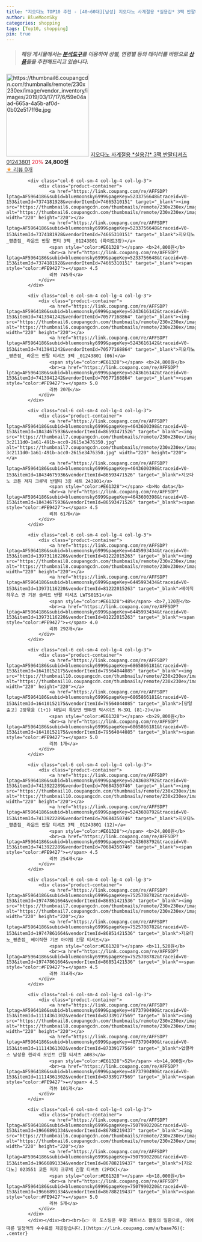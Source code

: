 ```yaml
---
title: "지오다노 TOP10 추천 - [40~60대][남성] 지오다노 사계절용 *실용갑* 3팩 반팔티셔츠01243801"
author: BlueMoonSky
categories: shopping
tags: [Top10, shopping]
pin: true
---
```


> ##### 해당 게시물에서는 [**분석도구**](https://itemscout.io/)를 이용하여 **성별**, **연령별** 등의 데이터를 바탕으로 [**상품**](https://link.coupang.com/a/baae76)들을 추천해드리고 있습니다.
<div class="container"><div class="row">
            <div class="col-6 col-sm-4 col-lg-4 col-lg-3">
                <div class="product-container">
                    <a href="https://link.coupang.com/re/AFFSDP?lptag=AF5964186&subid=bluemoonsky6999&pageKey=201474173&traceid=V0-153&itemId=587452824&vendorItemId=4510557076" target="_blank"><img src="https://thumbnail6.coupangcdn.com/thumbnails/remote/230x230ex/image/vendor_inventory/images/2019/03/17/17/6/59e04aad-665a-4a5b-af0d-0b02e517ff6e.jpg" alt="https://thumbnail6.coupangcdn.com/thumbnails/remote/230x230ex/image/vendor_inventory/images/2019/03/17/17/6/59e04aad-665a-4a5b-af0d-0b02e517ff6e.jpg" width="220" height="220"></a>
                    <a href="https://link.coupang.com/re/AFFSDP?lptag=AF5964186&subid=bluemoonsky6999&pageKey=201474173&traceid=V0-153&itemId=587452824&vendorItemId=4510557076" target="_blank">지오다노 사계절용 *실용갑* 3팩 반팔티셔츠01243801</a>
                    <span style="color:#E61328">20%</span> <b>24,800원</b>
                    <br><a href="https://link.coupang.com/re/AFFSDP?lptag=AF5964186&subid=bluemoonsky6999&pageKey=201474173&traceid=V0-153&itemId=587452824&vendorItemId=4510557076" target="_blank"><span style="color:#FE9427">★</span> 
                    리뷰 0개</a>
                </div>
            </div>
            
            <div class="col-6 col-sm-4 col-lg-4 col-lg-3">
                <div class="product-container">
                    <a href="https://link.coupang.com/re/AFFSDP?lptag=AF5964186&subid=bluemoonsky6999&pageKey=5233756648&traceid=V0-153&itemId=7374181928&vendorItemId=74665310151" target="_blank"><img src="https://thumbnail6.coupangcdn.com/thumbnails/remote/230x230ex/image/vendor_inventory/3bda/b77a0d3bea84cb21a4e019ca77639f305a91368730477c8e3c793bdc10aa.jpg" alt="https://thumbnail6.coupangcdn.com/thumbnails/remote/230x230ex/image/vendor_inventory/3bda/b77a0d3bea84cb21a4e019ca77639f305a91368730477c8e3c793bdc10aa.jpg" width="220" height="220"></a>
                    <a href="https://link.coupang.com/re/AFFSDP?lptag=AF5964186&subid=bluemoonsky6999&pageKey=5233756648&traceid=V0-153&itemId=7374181928&vendorItemId=74665310151" target="_blank">지오다노_평촌점_ 라운드 반팔 면티 3팩 _01243801 (화이트3장)</a>
                    <span style="color:#E61328"></span> <b>24,800원</b>
                    <br><a href="https://link.coupang.com/re/AFFSDP?lptag=AF5964186&subid=bluemoonsky6999&pageKey=5233756648&traceid=V0-153&itemId=7374181928&vendorItemId=74665310151" target="_blank"><span style="color:#FE9427">★</span> 4.5
                    리뷰 745개</a>
                </div>
            </div>
            
            <div class="col-6 col-sm-4 col-lg-4 col-lg-3">
                <div class="product-container">
                    <a href="https://link.coupang.com/re/AFFSDP?lptag=AF5964186&subid=bluemoonsky6999&pageKey=5243616142&traceid=V0-153&itemId=7413941242&vendorItemId=70577168864" target="_blank"><img src="https://thumbnail6.coupangcdn.com/thumbnails/remote/230x230ex/image/vendor_inventory/d469/1a26b045194f348851fcb2cd487b1767b5dcff5bd7be1251beb384e195ac.jpg" alt="https://thumbnail6.coupangcdn.com/thumbnails/remote/230x230ex/image/vendor_inventory/d469/1a26b045194f348851fcb2cd487b1767b5dcff5bd7be1251beb384e195ac.jpg" width="220" height="220"></a>
                    <a href="https://link.coupang.com/re/AFFSDP?lptag=AF5964186&subid=bluemoonsky6999&pageKey=5243616142&traceid=V0-153&itemId=7413941242&vendorItemId=70577168864" target="_blank">지오다노_평촌점_ 라운드 반팔 티셔츠 3팩 _01243801 (06)</a>
                    <span style="color:#E61328"></span> <b>24,800원</b>
                    <br><a href="https://link.coupang.com/re/AFFSDP?lptag=AF5964186&subid=bluemoonsky6999&pageKey=5243616142&traceid=V0-153&itemId=7413941242&vendorItemId=70577168864" target="_blank"><span style="color:#FE9427">★</span> 5.0
                    리뷰 20개</a>
                </div>
            </div>
            
            <div class="col-6 col-sm-4 col-lg-4 col-lg-3">
                <div class="product-container">
                    <a href="https://link.coupang.com/re/AFFSDP?lptag=AF5964186&subid=bluemoonsky6999&pageKey=4643600398&traceid=V0-153&itemId=18434675936&vendorItemId=86593471526" target="_blank"><img src="https://thumbnail7.coupangcdn.com/thumbnails/remote/230x230ex/image/retail/images/2129090265706192-3c2111d0-1a61-491b-acc0-2615e3476350.jpg" alt="https://thumbnail7.coupangcdn.com/thumbnails/remote/230x230ex/image/retail/images/2129090265706192-3c2111d0-1a61-491b-acc0-2615e3476350.jpg" width="220" height="220"></a>
                    <a href="https://link.coupang.com/re/AFFSDP?lptag=AF5964186&subid=bluemoonsky6999&pageKey=4643600398&traceid=V0-153&itemId=18434675936&vendorItemId=86593471526" target="_blank">지오다노 코튼 져지 크루넥 반팔티 3종 세트 243801</a>
                    <span style="color:#E61328"></span> <b>No data</b>
                    <br><a href="https://link.coupang.com/re/AFFSDP?lptag=AF5964186&subid=bluemoonsky6999&pageKey=4643600398&traceid=V0-153&itemId=18434675936&vendorItemId=86593471526" target="_blank"><span style="color:#FE9427">★</span> 4.5
                    리뷰 61개</a>
                </div>
            </div>
            
            <div class="col-6 col-sm-4 col-lg-4 col-lg-3">
                <div class="product-container">
                    <a href="https://link.coupang.com/re/AFFSDP?lptag=AF5964186&subid=bluemoonsky6999&pageKey=6445993434&traceid=V0-153&itemId=13973116220&vendorItemId=81222015263" target="_blank"><img src="https://thumbnail8.coupangcdn.com/thumbnails/remote/230x230ex/image/rs_quotation_api/y8uqso9g/6847ece0d56f44298c8d132c964c8188.jpg" alt="https://thumbnail8.coupangcdn.com/thumbnails/remote/230x230ex/image/rs_quotation_api/y8uqso9g/6847ece0d56f44298c8d132c964c8188.jpg" width="220" height="220"></a>
                    <a href="https://link.coupang.com/re/AFFSDP?lptag=AF5964186&subid=bluemoonsky6999&pageKey=6445993434&traceid=V0-153&itemId=13973116220&vendorItemId=81222015263" target="_blank">베이직하우스 면 기본 솔리드 반팔 티셔츠 LWTS0151</a>
                    <span style="color:#E61328">48%</span> <b>7,120원</b>
                    <br><a href="https://link.coupang.com/re/AFFSDP?lptag=AF5964186&subid=bluemoonsky6999&pageKey=6445993434&traceid=V0-153&itemId=13973116220&vendorItemId=81222015263" target="_blank"><span style="color:#FE9427">★</span> 4.0
                    리뷰 292개</a>
                </div>
            </div>
            
            <div class="col-6 col-sm-4 col-lg-4 col-lg-3">
                <div class="product-container">
                    <a href="https://link.coupang.com/re/AFFSDP?lptag=AF5964186&subid=bluemoonsky6999&pageKey=6865866181&traceid=V0-153&itemId=16410152175&vendorItemId=79564044085" target="_blank"><img src="https://thumbnail10.coupangcdn.com/thumbnails/remote/230x230ex/image/vendor_inventory/392b/5778fc135760f5570bf946040c153cc0833650c65e4287f5f8c58026f22f.png" alt="https://thumbnail10.coupangcdn.com/thumbnails/remote/230x230ex/image/vendor_inventory/392b/5778fc135760f5570bf946040c153cc0833650c65e4287f5f8c58026f22f.png" width="220" height="220"></a>
                    <a href="https://link.coupang.com/re/AFFSDP?lptag=AF5964186&subid=bluemoonsky6999&pageKey=6865866181&traceid=V0-153&itemId=16410152175&vendorItemId=79564044085" target="_blank">[당일출고] 2장묶음 (1+1) 데일리 특양면 맨투맨 빅사이즈 M-3XL (81-2)</a>
                    <span style="color:#E61328"></span> <b>29,800원</b>
                    <br><a href="https://link.coupang.com/re/AFFSDP?lptag=AF5964186&subid=bluemoonsky6999&pageKey=6865866181&traceid=V0-153&itemId=16410152175&vendorItemId=79564044085" target="_blank"><span style="color:#FE9427">★</span> 5.0
                    리뷰 1개</a>
                </div>
            </div>
            
            <div class="col-6 col-sm-4 col-lg-4 col-lg-3">
                <div class="product-container">
                    <a href="https://link.coupang.com/re/AFFSDP?lptag=AF5964186&subid=bluemoonsky6999&pageKey=5243608792&traceid=V0-153&itemId=7413922289&vendorItemId=70684350746" target="_blank"><img src="https://thumbnail10.coupangcdn.com/thumbnails/remote/230x230ex/image/vendor_inventory/0fd7/1a1916cedb91605452595ee30605e2f742abd30e5dd4a6896f161cd1a2f4.jpg" alt="https://thumbnail10.coupangcdn.com/thumbnails/remote/230x230ex/image/vendor_inventory/0fd7/1a1916cedb91605452595ee30605e2f742abd30e5dd4a6896f161cd1a2f4.jpg" width="220" height="220"></a>
                    <a href="https://link.coupang.com/re/AFFSDP?lptag=AF5964186&subid=bluemoonsky6999&pageKey=5243608792&traceid=V0-153&itemId=7413922289&vendorItemId=70684350746" target="_blank">지오다노_평촌점_ 라운드 반팔 티셔츠 3팩 _01243801 (12)</a>
                    <span style="color:#E61328"></span> <b>24,800원</b>
                    <br><a href="https://link.coupang.com/re/AFFSDP?lptag=AF5964186&subid=bluemoonsky6999&pageKey=5243608792&traceid=V0-153&itemId=7413922289&vendorItemId=70684350746" target="_blank"><span style="color:#FE9427">★</span> 4.5
                    리뷰 254개</a>
                </div>
            </div>
            
            <div class="col-6 col-sm-4 col-lg-4 col-lg-3">
                <div class="product-container">
                    <a href="https://link.coupang.com/re/AFFSDP?lptag=AF5964186&subid=bluemoonsky6999&pageKey=7525708782&traceid=V0-153&itemId=19747861664&vendorItemId=86851421536" target="_blank"><img src="https://thumbnail7.coupangcdn.com/thumbnails/remote/230x230ex/image/vendor_inventory/8db3/9a449cdf7c65dc9a190b84656af6474fd3593b7afa808729cdf65ac9f567.jpg" alt="https://thumbnail7.coupangcdn.com/thumbnails/remote/230x230ex/image/vendor_inventory/8db3/9a449cdf7c65dc9a190b84656af6474fd3593b7afa808729cdf65ac9f567.jpg" width="220" height="220"></a>
                    <a href="https://link.coupang.com/re/AFFSDP?lptag=AF5964186&subid=bluemoonsky6999&pageKey=7525708782&traceid=V0-153&itemId=19747861664&vendorItemId=86851421536" target="_blank">지오다노_평촌점_ 베이직한 기본 아이템 긴팔 티셔츠</a>
                    <span style="color:#E61328"></span> <b>11,520원</b>
                    <br><a href="https://link.coupang.com/re/AFFSDP?lptag=AF5964186&subid=bluemoonsky6999&pageKey=7525708782&traceid=V0-153&itemId=19747861664&vendorItemId=86851421536" target="_blank"><span style="color:#FE9427">★</span> 4.5
                    리뷰 314개</a>
                </div>
            </div>
            
            <div class="col-6 col-sm-4 col-lg-4 col-lg-3">
                <div class="product-container">
                    <a href="https://link.coupang.com/re/AFFSDP?lptag=AF5964186&subid=bluemoonsky6999&pageKey=4873790490&traceid=V0-153&itemId=11114361302&vendorItemId=87339177569" target="_blank"><img src="https://thumbnail8.coupangcdn.com/thumbnails/remote/230x230ex/image/vendor_inventory/d0ec/30ac82b6938bea72bc5fdbf1a99a1ef9d5dfb7fbd6fa1ec97b6c3398b2df.jpg" alt="https://thumbnail8.coupangcdn.com/thumbnails/remote/230x230ex/image/vendor_inventory/d0ec/30ac82b6938bea72bc5fdbf1a99a1ef9d5dfb7fbd6fa1ec97b6c3398b2df.jpg" width="220" height="220"></a>
                    <a href="https://link.coupang.com/re/AFFSDP?lptag=AF5964186&subid=bluemoonsky6999&pageKey=4873790490&traceid=V0-153&itemId=11114361302&vendorItemId=87339177569" target="_blank">업클라스 남성용 헨리넥 포인트 긴팔 티셔츠 a083</a>
                    <span style="color:#E61328">52%</span> <b>14,900원</b>
                    <br><a href="https://link.coupang.com/re/AFFSDP?lptag=AF5964186&subid=bluemoonsky6999&pageKey=4873790490&traceid=V0-153&itemId=11114361302&vendorItemId=87339177569" target="_blank"><span style="color:#FE9427">★</span> 4.5
                    리뷰 101개</a>
                </div>
            </div>
            
            <div class="col-6 col-sm-4 col-lg-4 col-lg-3">
                <div class="product-container">
                    <a href="https://link.coupang.com/re/AFFSDP?lptag=AF5964186&subid=bluemoonsky6999&pageKey=7507990220&traceid=V0-153&itemId=19666891334&vendorItemId=86788219437" target="_blank"><img src="https://thumbnail6.coupangcdn.com/thumbnails/remote/230x230ex/image/vendor_inventory/45fb/6cb1411b1b5a92ba5fa9c4c99ab1de6d4ffe2c7780db90b7bf96b46bcd16.jpg" alt="https://thumbnail6.coupangcdn.com/thumbnails/remote/230x230ex/image/vendor_inventory/45fb/6cb1411b1b5a92ba5fa9c4c99ab1de6d4ffe2c7780db90b7bf96b46bcd16.jpg" width="220" height="220"></a>
                    <a href="https://link.coupang.com/re/AFFSDP?lptag=AF5964186&subid=bluemoonsky6999&pageKey=7507990220&traceid=V0-153&itemId=19666891334&vendorItemId=86788219437" target="_blank">[지오다노] 023551 코튼 저지 크루넥 긴팔 티셔츠 (2PCK)</a>
                    <span style="color:#E61328"></span> <b>18,000원</b>
                    <br><a href="https://link.coupang.com/re/AFFSDP?lptag=AF5964186&subid=bluemoonsky6999&pageKey=7507990220&traceid=V0-153&itemId=19666891334&vendorItemId=86788219437" target="_blank"><span style="color:#FE9427">★</span> 5.0
                    리뷰 5개</a>
                </div>
            </div>
            </div></div><br><br>[👉 이 포스팅은 쿠팡 파트너스 활동의 일환으로, 이에 따른 일정액의 수수료를 제공받습니다.](https://link.coupang.com/a/baae76){: .center}